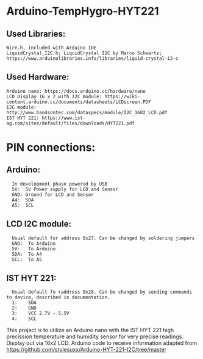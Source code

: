 # Arduino-TempHygro-HYT221

## Used Libraries:
```
Wire.h, included with Arduino IDE
LiquidCrystal_I2C.h; LiquidCrystal I2C by Marco Schwartz; https://www.arduinolibraries.info/libraries/liquid-crystal-i2-c
```

## Used Hardware:
```
Arduino nano: https://docs.arduino.cc/hardware/nano
LCD Display 16 x 2 with I2C module: https://wiki-content.arduino.cc/documents/datasheets/LCDscreen.PDF
I2C module: http://www.handsontec.com/dataspecs/module/I2C_1602_LCD.pdf
IST HYT 221: https://www.ist-ag.com/sites/default/files/downloads/HYT221.pdf
```

# PIN connections:
## Arduino:
```
  In development phase powered by USB
  5V:  5V Power supply for LCD and Sensor
  GND: Ground for LCD and Sensor
  A4:  SDA
  A5:  SCL
```
## LCD I2C module:
```
  Usual default for address 0x27. Can be changed by soldering jumpers
  GND:  To Arduino
  5V:   To Arduino
  SDA:  To A4
  SCL:  To A5
```
## IST HYT 221:
```
  Usual default fo raddress 0x28. Can be changed by sending commands to device, described in documentation.
  1:    SDA
  2:    GND
  3:    VCC 2.7V - 5.5V
  4:    SCL
```

This project is to utilize an Arduino nano with the IST HYT 221 high precission temperature and humidity 
sensor for very precise readings. Display out via 16x2 LCD. 
Arduino code to receive information adapted from https://github.com/stylesuxx/Arduino-HYT-221-I2C/tree/master

